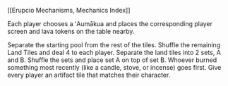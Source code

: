 [[Erupcio Mechanisms, Mechanics Index]]

Each player chooses a ʻAumākua and places the corresponding player screen and lava tokens on the table nearby.

Separate the starting pool from the rest of the tiles. Shuffle the remaining Land Tiles and deal 4 to each player.
Separate the land tiles into 2 sets, A and B. Shuffle the sets and place set A on top of set B.
Whoever burned something most recently (like a candle, stove, or incense) goes first.
Give every player an artifact tile that matches their character.
